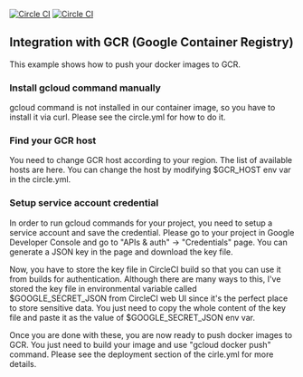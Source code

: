 [![Circle CI](https://circleci.com/gh/kimh/circleci-build-examples/tree/gcr-example.svg?style=svg)](https://circleci.com/gh/kimh/circleci-build-examples/tree/gcr-example)
[![Circle CI](https://circleci.com/gh/kimh/circleci-build-recipies.svg?style=svg&circle-token=6c9e0e9204d266b2de110f155a4d1133bc8f0abb)](https://circleci.com/gh/kimh/circleci-build-examples/tree/gcr-example)

## Integration with GCR (Google Container Registry)
This example shows how to push your docker images to GCR.

### Install gcloud command manually
gcloud command is not installed in our container image, so you have to install it via curl. Please see the circle.yml for how to do it.

### Find your GCR host
You need to change GCR host according to your region. The list of available hosts are here. You can change the host by modifying $GCR_HOST env var in the circle.yml.

### Setup service account credential
In order to run gcloud commands for your project, you need to setup a service account and save the credential. Please go to your project in Google Developer Console and go to "APIs & auth" -> "Credentials" page. You can generate a JSON key in the page and download the key file.

Now, you have to store the key file in CircleCI build so that you can use it from builds for authentication. Although there are many ways to this, I've stored the key file in environmental variable called $GOOGLE_SECRET_JSON from CircleCI web UI since it's the perfect place to store sensitive data. You just need to copy the whole content of the key file and paste it as the value of $GOOGLE_SECRET_JSON env var.

Once you are done with these, you are now ready to push docker images to GCR. You just need to build your image and use "gcloud docker push" command. Please see the deployment section of the cirle.yml for more details.
